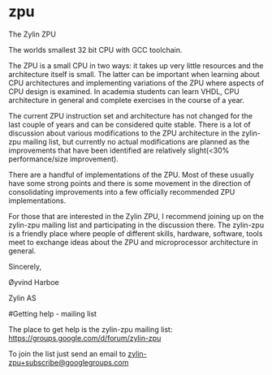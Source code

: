 # zpu
The Zylin ZPU

The worlds smallest 32 bit CPU with GCC toolchain.

The ZPU is a small CPU in two ways: it takes up very little resources and the architecture itself is small. The latter can be important when learning about CPU architectures and implementing variations of the ZPU where aspects of CPU design is examined. In academia students can learn VHDL, CPU architecture in general and complete exercises in the course of a year.

The current ZPU instruction set and architecture has not changed for the last couple of years and can be considered quite stable. There is a lot of discussion about various modifications to the ZPU architecture in the zylin-zpu mailing list, but currently no actual modifications are planned as the improvements that have been identified are relatively slight(<30% performance/size improvement).

There are a handful of implementations of the ZPU. Most of these usually have some strong points and there is some movement in the direction of consolidating improvements into a few officially recommended ZPU implementations.

For those that are interested in the Zylin ZPU, I recommend joining up on the zylin-zpu mailing list and participating in the discussion there. The zylin-zpu is a friendly place where people of different skills, hardware, software, tools meet to exchange ideas about the ZPU and microprocessor architecture in general.

Sincerely,

Øyvind Harboe

Zylin AS


#Getting help - mailing list

The place to get help is the zylin-zpu mailing list: https://groups.google.com/d/forum/zylin-zpu

To join the list just send an email to zylin-zpu+subscribe@googlegroups.com
